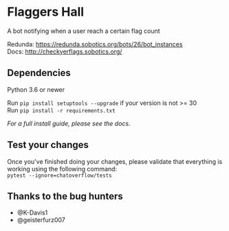 Flaggers Hall
===

A bot notifying when a user reach a certain flag count

Redunda: https://redunda.sobotics.org/bots/26/bot_instances  
Docs: http://checkyerflags.sobotics.org/

## Dependencies
Python 3.6 or newer

Run `pip install setuptools --upgrade` if your version is not >= 30  
Run `pip install -r requirements.txt`

*For a full install guide, please see the docs.*

## Test your changes
Once you've finished doing your changes, please validate that everything is working using the following command:  
`pytest --ignore=chatoverflow/tests`

## Thanks to the bug hunters
- @K-Davis1
- @geisterfurz007